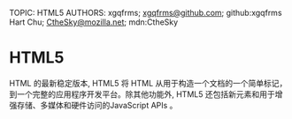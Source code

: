 TOPIC: HTML5
AUTHORS: xgqfrms; xgqfrms@github.com; github:xgqfrms
         Hart Chu; CtheSky@mozilla.net; mdn:CtheSky

# HTML5

HTML 的最新稳定版本, HTML5 将 HTML 从用于构造一个文档的一个简单标记，到一个完整的应用程序开发平台。除其他功能外,
HTML5 还包括新元素和用于增强存储、多媒体和硬件访问的JavaScript APIs 。
